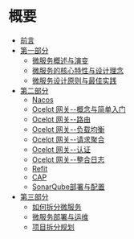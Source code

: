 # 概要
* [前言](/1.%20【.NET%208%20实战--孢子记账--从单体到微服务--转向微服务】--前言.md)
* [第一部分](/第一部分/)
    - [微服务概述与演变](/第一部分/2.%20【.NET%208%20实战--孢子记账--从单体到微服务--转向微服务】--什么是微服务--微服务概述与演变.md)
    - [微服务的核心特性与设计理念](/第一部分/3.%20【.NET%208%20实战--孢子记账--从单体到微服务--转向微服务】--什么是微服务--微服务的核心特性与设计理念.md)
    - [微服务设计原则与最佳实践](/第一部分/4.%20【.NET%208%20实战--孢子记账--从单体到微服务--转向微服务】--什么是微服务--微服务设计原则与最佳实践.md)
* [第二部分]()
    - [Nacos](/第二部分/5.%20【.NET%208%20实战--孢子记账--从单体到微服务--转向微服务】--微服务基础工具与技术--Nacos.md)
    - [Ocelot 网关--概念与简单入门](/第二部分/6.%20【.NET%208%20实战--孢子记账--从单体到微服务--转向微服务】--微服务基础工具与技术--Ocelot%20网关--概念与简单入门.md)
    - [Ocelot 网关--路由](/第二部分/7.%20【.NET%208%20实战--孢子记账--从单体到微服务--转向微服务】--微服务基础工具与技术--Ocelot%20网关--路由.md)
    - [Ocelot 网关--负载均衡](/第二部分/8.%20【.NET%208%20实战--孢子记账--从单体到微服务--转向微服务】--微服务基础工具与技术--Ocelot%20网关--负载均衡.md)
    - [Ocelot 网关--请求聚合](/第二部分/9.%20【.NET%208%20实战--孢子记账--从单体到微服务--转向微服务】--微服务基础工具与技术--Ocelot%20网关--请求聚合.md)
    - [Ocelot 网关--认证](/第二部分/10.%20【.NET%208%20实战--孢子记账--从单体到微服务--转向微服务】--微服务基础工具与技术--Ocelot%20网关--认证.md)
    - [Ocelot 网关--整合日志](/第二部分//11.【.NET%208%20实战--孢子记账--从单体到微服务--转向微服务】--微服务基础工具与技术--Ocelot%20网关--整合日志.md)
    - [Refit](/第二部分/13.【.NET%208%20实战--孢子记账--从单体到微服务--转向微服务】--微服务基础工具与技术--Refit.md)
    - [CAP](/第二部分/14.【.NET%208%20实战--孢子记账--从单体到微服务--转向微服务】--微服务基础工具与技术--CAP.md)
    - [SonarQube部署与配置](/第二部分/15.【.NET%208%20实战--孢子记账--从单体到微服务--转向微服务】--单体转微服务--SonarQube部署与配置.md)
* [第三部分]()
    - [如何拆分微服务](/第三部分/16【.NET%208%20实战--孢子记账--从单体到微服务--转向微服务】--单体转微服务--如何拆分单体.md)
    - [微服务部署与运维](/第三部分/17.【.NET%208%20实战--孢子记账--从单体到微服务--转向微服务】--单体转微服务--微服务的部署与运维.md)
    - [项目拆分规划](/第三部分/18.【.NET%208%20实战--孢子记账--从单体到微服务--转向微服务】--单体转微服务--当前项目拆分规划.md)